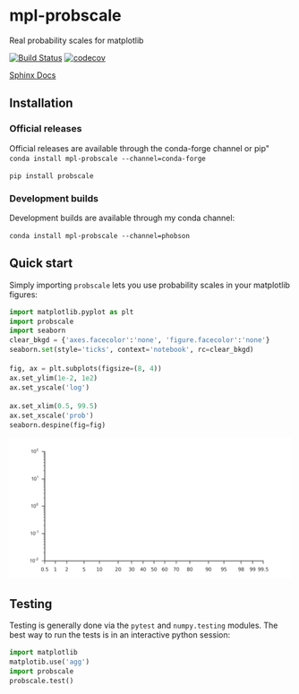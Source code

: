 # mpl-probscale
Real probability scales for matplotlib

[![Build Status](https://travis-ci.org/phobson/mpl-probscale.svg)](https://travis-ci.org/phobson/mpl-probscale)
[![codecov](https://codecov.io/gh/phobson/mpl-probscale/branch/master/graph/badge.svg)](https://codecov.io/gh/phobson/mpl-probscale)


[Sphinx Docs](http://phobson.github.io/mpl-probscale/)

## Installation

### Official releases

Official releases are available through the conda-forge channel or pip"
`conda install mpl-probscale --channel=conda-forge`

`pip install probscale`

### Development builds

Development builds are available through my conda channel:

`conda install mpl-probscale --channel=phobson`



## Quick start

Simply importing `probscale` lets you use probability scales in your matplotlib figures:

```python
import matplotlib.pyplot as plt
import probscale
import seaborn
clear_bkgd = {'axes.facecolor':'none', 'figure.facecolor':'none'}
seaborn.set(style='ticks', context='notebook', rc=clear_bkgd)

fig, ax = plt.subplots(figsize=(8, 4))
ax.set_ylim(1e-2, 1e2)
ax.set_yscale('log')

ax.set_xlim(0.5, 99.5)
ax.set_xscale('prob')
seaborn.despine(fig=fig)
```

![Alt text](docs/img/example.png "Example axes")

## Testing

Testing is generally done via the ``pytest`` and ``numpy.testing`` modules.
The best way to run the tests is in an interactive python session:

```python
import matplotlib
matplotib.use('agg')
import probscale
probscale.test()
```
